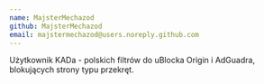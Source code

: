 ```yaml
---
name: MajsterMechazod
github: MajsterMechazod
email: majstermechazod@users.noreply.github.com
---
```

Użytkownik KADa - polskich filtrów do uBlocka Origin i AdGuadra, blokujących strony typu przekręt.
